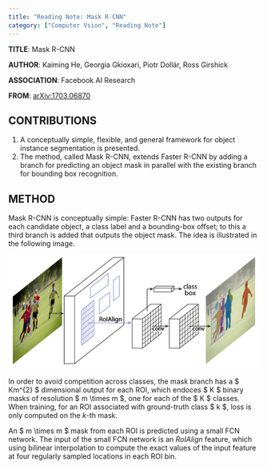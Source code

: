 ```yaml
---
title: "Reading Note: Mask R-CNN"
category: ["Computer Vsion", "Reading Note"]
---
```


**TITLE**: Mask R-CNN

**AUTHOR**: Kaiming He, Georgia Gkioxari, Piotr Dollár, Ross Girshick

**ASSOCIATION**: Facebook AI Research

**FROM**: [arXiv:1703.06870](https://arxiv.org/abs/1703.06870)

## CONTRIBUTIONS ##

1. A conceptually simple, flexible, and general framework for object instance segmentation is presented.
2. The method, called Mask R-CNN, extends Faster R-CNN by adding a branch for predicting an object mask in parallel with the existing branch for bounding box recognition. 

## METHOD ##

Mask R-CNN is conceptually simple: Faster R-CNN has two outputs for each candidate object, a class label and a bounding-box offset; to this a third branch is added that outputs the object mask. The idea is illustrated in the following image.

<img class="img-responsive center-block" src="https://raw.githubusercontent.com/joshua19881228/my_blogs/master/Computer_Vision/Reading_Note/figures/Reading_Note_20170502_MaskRCNN_1.png" alt="" width="640"/>

In order to avoid competition across classes, the mask branch has a $ Km^{2} $ dimensional output for each ROI, which endoces $ K $ binary masks of resolution $ m \times m $, one for each of the $ K $ classes. When training, for an ROI associated with ground-truth class $ k $, loss is only computed on the $k$-th mask.

An $ m \times m $ mask from each ROI is predicted using a small FCN network. The input of the small FCN network is an *RoIAlign* feature, which using bilinear interpolation to compute the exact values of the input feature at four regularly sampled locations in each ROI bin.

